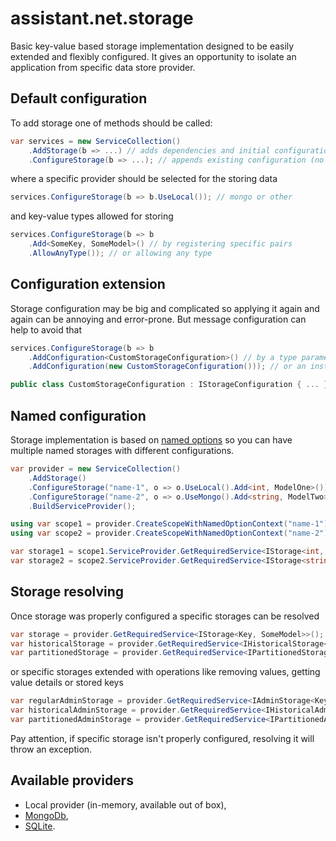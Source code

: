 ﻿# assistant.net.storage

Basic key-value based storage implementation designed to be easily extended and flexibly configured.
It gives an opportunity to isolate an application from specific data store provider.

## Default configuration

To add storage one of methods should be called:

```csharp
var services = new ServiceCollection()
    .AddStorage(b => ...) // adds dependencies and initial configuration
    .ConfigureStorage(b => ...); // appends existing configuration (no dependencies are added)
```

where a specific provider should be selected for the storing data

```csharp
services.ConfigureStorage(b => b.UseLocal()); // mongo or other
```

and key-value types allowed for storing

```csharp
services.ConfigureStorage(b => b
    .Add<SomeKey, SomeModel>() // by registering specific pairs
    .AllowAnyType()); // or allowing any type
```

## Configuration extension

Storage configuration may be big and complicated so applying it again and again can be annoying and error-prone.
But message configuration can help to avoid that

```csharp
services.ConfigureStorage(b => b
    .AddConfiguration<CustomStorageConfiguration>() // by a type parameter
    .AddConfiguration(new CustomStorageConfiguration())); // or an instance

public class CustomStorageConfiguration : IStorageConfiguration { ... }
```

## Named configuration

Storage implementation is based on
[named options](https://github.com/iotbusters/assistant.net/blob/master/Core/README.md#named-options)
so you can have multiple named storages with different configurations.

```csharp
var provider = new ServiceCollection()
    .AddStorage()
    .ConfigureStorage("name-1", o => o.UseLocal().Add<int, ModelOne>())
    .ConfigureStorage("name-2", o => o.UseMongo().Add<string, ModelTwo>())
    .BuildServiceProvider();

using var scope1 = provider.CreateScopeWithNamedOptionContext("name-1");
using var scope2 = provider.CreateScopeWithNamedOptionContext("name-2");

var storage1 = scope1.ServiceProvider.GetRequiredService<IStorage<int, ModelOne>>();
var storage2 = scope2.ServiceProvider.GetRequiredService<IStorage<string, ModelTwo>>();
```

## Storage resolving

Once storage was properly configured a specific storages can be resolved

```csharp
var storage = provider.GetRequiredService<IStorage<Key, SomeModel>>();
var historicalStorage = provider.GetRequiredService<IHistoricalStorage<Key, SomeModel>>();
var partitionedStorage = provider.GetRequiredService<IPartitionedStorage<Key, SomeModel>>();
```

or specific storages extended with operations like removing values, getting value details or stored keys

```csharp
var regularAdminStorage = provider.GetRequiredService<IAdminStorage<Key, SomeModel>>();
var historicalAdminStorage = provider.GetRequiredService<IHistoricalAdminStorage<Key, SomeModel>>();
var partitionedAdminStorage = provider.GetRequiredService<IPartitionedAdminStorage<Key, SomeModel>>();
```

Pay attention, if specific storage isn't properly configured, resolving it will throw an exception.

## Available providers

- Local provider (in-memory, available out of box),
- [MongoDb](https://www.nuget.org/packages/assistant.net.storage.mongo/),
- [SQLite](https://www.nuget.org/packages/assistant.net.storage.sqlite/).
